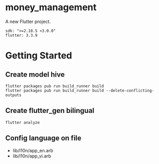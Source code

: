 # money_management

A new Flutter project.

```
sdk: ">=2.18.5 <3.0.0"
flutter: 3.3.9
```

# Getting Started

## Create model hive

```
flutter packages pub run build_runner build
flutter packages pub run build_runner build --delete-conflicting-outputs
```

## Create flutter_gen bilingual

```
flutter analyze
```

## Config language on file

- lib/l10n/app_en.arb
- lib/l10n/app_vi.arb
